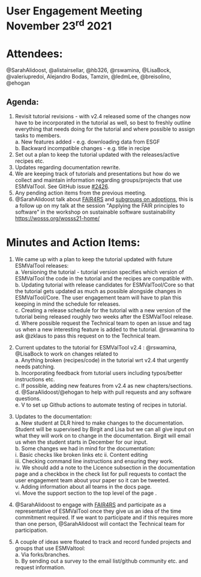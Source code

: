 # User Engagement Meeting November 23<sup>rd</sup> 2021   

# Attendees: 
@SarahAlidoost, 
@alistairsellar, 
@hb326,
@rswamina, 
@LisaBock, 
@valeriupredoi, 
Alejandro Bodas, 
Tamzin, 
@ledmLee, 
@breisolino, 
@ehogan

## Agenda:

1. Revisit tutorial revisions - with v2.4 released some of the changes now have to be incorporated in the tutorial as well, 
so best to freshly outline everything that needs doing for the tutorial and where possible to assign tasks to members.  
  a. New features added - e.g. downloading data from ESGF  
  b. Backward incompatible changes - e.g. title in recipe  
2. Set out a plan to keep the tutorial updated with the releases/active recipes etc.
3. Updates regarding documentation rewrite.
4. We are keeping track of tutorials and presentations but how do we collect and maintain information regarding groups/projects that use ESMValTool. 
See GitHub issue [#2426](https://github.com/ESMValGroup/ESMValTool/issues/2426).
5. Any pending action items from the previous meeting.
6. @SarahAlidoost talk about [FAIR4RS](https://www.rd-alliance.org/groups/fair-4-research-software-fair4rs-wg) and [subgroups on adoptions](https://www.rd-alliance.org/group/fair-research-software-fair4rs-wg/post/join-new-subgroups-fair4rs-adoption), 
this is a follow up on my talk at the session "Applying the FAIR principles to software" in the workshop on sustainable 
software sustainability https://wosss.org/wosss21-home/ 

# Minutes and Action Items:
1. We came up with a plan to keep the tutorial updated with future ESMValTool releases:  
   a. Versioning the tutorial - tutorial version specifies which version of ESMValTool the code in the tutorial and the recipes are compatible with.  
   b. Updating tutorial with release candidates for ESMValTool/Core so that the tutorial gets updated as much as possible alongside changes in ESMValTool/Core. 
   The user engagement team will have to plan this keeping in mind the schedule for releases.  
   c. Creating a release schedule for the tutorial with a new version of the tutorial being released roughly two weeks after the ESMValTool release.  
   d. Where possible request the Technical team to open an issue and tag us when a new interesting feature is added to the tutorial. 
      @rswamina to ask @zklaus to pass this request on to the Technical team.
2. Current updates to the tutorial for ESMValTool v2.4 : @rswamina, @LisaBock to work on changes related to   
  a. Anything broken (recipes/code) in the tutorial wrt v2.4 that urgently needs patching.    
  b. Incorporating feedback from tutorial users including typos/better instructions etc.  
  c. If possible, adding new features from v2.4 as new chapters/sections.  
  d. @SaraAlidoost/@ehogan to help with pull requests and any software questions.  
  e.  V to set up Github actions to automate testing of recipes in tutorial. 

3. Updates to the documentation:  
  a. New student at DLR hired to make changes to the documentation. Student will be supervised by Birgit and Lisa but we can all give 
  input on what they will work on to change in the documentation. Birgit will email us when the student starts in December for our input.  
  b. Some changes we had in mind for the documentation:   
      i. Basic checks like broken links etc
      ii. Content editing  
      iii. Checking command line instructions and ensuring they work.  
      iv. We should add a note to the Licence subsection in the documentation page and a checkbox in the check list for pull requests to contact 
    the user engagement team about your paper so it can be tweeted.  
      v. Adding  information about all teams in the docs page.  
      vi. Move the support section to the top level of the page .  
 
4. @SarahAlidoost to engage with [FAIR4RS](https://www.rd-alliance.org/groups/fair-4-research-software-fair4rs-wg) and participate as a representative of 
ESMValTool once they give us an idea of the time commitment required. If we want to participate and if this requires more than one person, @SarahAlidoost 
will contact the Technical team for participation.
5. A couple of ideas were floated to track and record funded projects and groups that use ESMValtool:  
  a. Via forks/branches.  
  b. By sending out a survey to the email list/github community etc. and request information.  



